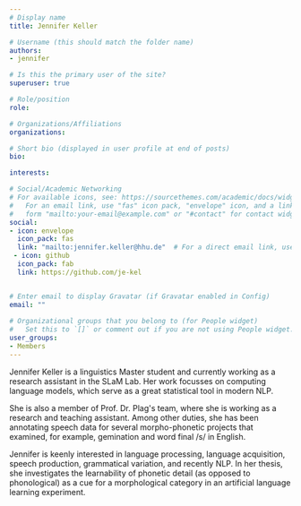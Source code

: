 ```yaml
---
# Display name
title: Jennifer Keller

# Username (this should match the folder name)
authors:
- jennifer

# Is this the primary user of the site?
superuser: true

# Role/position
role: 

# Organizations/Affiliations
organizations:

# Short bio (displayed in user profile at end of posts)
bio: 

interests:

# Social/Academic Networking
# For available icons, see: https://sourcethemes.com/academic/docs/widgets/#icons
#   For an email link, use "fas" icon pack, "envelope" icon, and a link in the
#   form "mailto:your-email@example.com" or "#contact" for contact widget.
social:
- icon: envelope
  icon_pack: fas
  link: "mailto:jennifer.keller@hhu.de"  # For a direct email link, use "mailto:test@example.org".
 - icon: github
  icon_pack: fab
  link: https://github.com/je-kel


# Enter email to display Gravatar (if Gravatar enabled in Config)
email: ""
  
# Organizational groups that you belong to (for People widget)
#   Set this to `[]` or comment out if you are not using People widget.  
user_groups:
- Members
---
```

Jennifer Keller is a linguistics Master student and currently working as a research assistant in the SLaM Lab. Her work focusses on computing language models, which serve as a great statistical tool in modern NLP.

She is also a member of Prof. Dr. Plag's team, where she is working as a research and teaching assistant. Among other duties, she has been annotating speech data for several morpho-phonetic projects that examined, for example, gemination and word final /s/ in English.

Jennifer is keenly interested in language processing, language acquisition, speech production, grammatical variation, and recently NLP. In her thesis, she investigates the learnability of phonetic detail (as opposed to phonological) as a cue for a morphological category in an artificial language learning experiment.